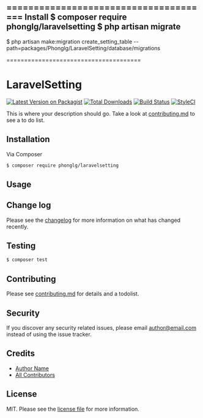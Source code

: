 ======================================
Install
$ composer require phonglg/laravelsetting
$ php artisan migrate
-----------
$ php artisan make:migration create_setting_table --path=packages/Phonglg/LaravelSetting/database/migrations
 
======================================
# LaravelSetting

[![Latest Version on Packagist][ico-version]][link-packagist]
[![Total Downloads][ico-downloads]][link-downloads]
[![Build Status][ico-travis]][link-travis]
[![StyleCI][ico-styleci]][link-styleci]

This is where your description should go. Take a look at [contributing.md](contributing.md) to see a to do list.

## Installation

Via Composer

``` bash
$ composer require phonglg/laravelsetting
```

## Usage

## Change log

Please see the [changelog](changelog.md) for more information on what has changed recently.

## Testing

``` bash
$ composer test
```

## Contributing

Please see [contributing.md](contributing.md) for details and a todolist.

## Security

If you discover any security related issues, please email author@email.com instead of using the issue tracker.

## Credits

- [Author Name][link-author]
- [All Contributors][link-contributors]

## License

MIT. Please see the [license file](license.md) for more information.

[ico-version]: https://img.shields.io/packagist/v/phonglg/laravelsetting.svg?style=flat-square
[ico-downloads]: https://img.shields.io/packagist/dt/phonglg/laravelsetting.svg?style=flat-square
[ico-travis]: https://img.shields.io/travis/phonglg/laravelsetting/master.svg?style=flat-square
[ico-styleci]: https://styleci.io/repos/12345678/shield

[link-packagist]: https://packagist.org/packages/phonglg/laravelsetting
[link-downloads]: https://packagist.org/packages/phonglg/laravelsetting
[link-travis]: https://travis-ci.org/phonglg/laravelsetting
[link-styleci]: https://styleci.io/repos/12345678
[link-author]: https://github.com/phonglg
[link-contributors]: ../../contributors

